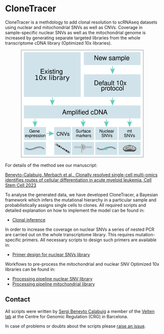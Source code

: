 # CloneTracer

CloneTracer is a methdology to add clonal resolution to scRNAseq datasets using nuclear and mitochondrial SNVs as well as CNVs. Coverage in sample-specific nuclear SNVs as well as the mitochondrial genome is increased by generating separate targeted libraries from the whole transcriptome cDNA library (Optimized 10x libraries). 

<p align="center">
<img src="method_cartoon.png" width="400" height="350">
</p>

For details of the method see our manuscript:

[Beneyto-Calabuig, Merbach et al,. Clonally resolved single-cell multi-omics identifies routes of cellular differentiation in acute myeloid leukemia, Cell Stem Cell 2023](external.ink?to=https://www.cell.com/cell-stem-cell/fulltext/S1934-5909(23)00119-4)
  
To analyse the generated data, we have developed CloneTracer, a Bayesian framework which infers the mutational hierarchy in a particular sample and probabilistically assigns single cells to clones. All required scripts and detailed explanation on how to implement the model can be found in:

* [Clonal inference](clonal_inference)

In order to increase the coverage on nuclear SNVs a series of nested PCR are carried out on the whole transcriptome library. This requires mutation-specific primers. All necessary scripts to design such primers are available in:

* [Primer design for nuclear SNVs library](primer_design)

Workflows to pre-process the mitochondrial and nuclear SNV Optimized 10x libraries can be found in:

* [Processing pipeline nuclear SNV library](library_processing/nuclear-snv)
* [Processing pipeline mitochondrial library](library_processing/mitochondria)

## Contact

All scripts were written by [Sergi Beneyto Calabuig](https://www.crg.eu/en/group-members/sergi-beneyto-calabuig) a member of the [Velten lab](https://www.crg.eu/en/programmes-groups/velten-lab) at the Centre for Genomic Regulation (CRG) in Barcelona. 

In case of problems or doubts about the scripts please [raise an issue](https://github.com/veltenlab/CloneTracer/issues/new).
